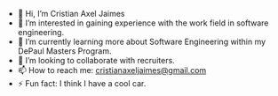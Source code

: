 - 👋 Hi, I’m Cristian Axel Jaimes
- 👀 I’m interested in gaining experience with the work field in software engineering.
- 🌱 I’m currently learning more about Software Engineering within my DePaul Masters Program.
- 💞️ I’m looking to collaborate with recruiters.
- 📫 How to reach me: cristianaxeljaimes@gmail.com
- ⚡ Fun fact: I think I have a cool car.

<!---
cristianaxeljaimes/cristianaxeljaimes is a ✨ special ✨ repository because its `README.md` (this file) appears on your GitHub profile.
You can click the Preview link to take a look at your changes.
--->
